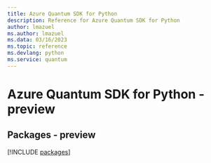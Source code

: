 ```yaml
---
title: Azure Quantum SDK for Python
description: Reference for Azure Quantum SDK for Python
author: lmazuel
ms.author: lmazuel
ms.data: 03/16/2023
ms.topic: reference
ms.devlang: python
ms.service: quantum
---
```

# Azure Quantum SDK for Python - preview
## Packages - preview
[!INCLUDE [packages](quantum-index.md)]